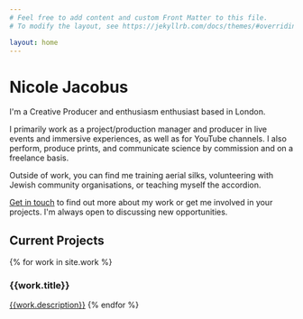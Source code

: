 ```yaml
---
# Feel free to add content and custom Front Matter to this file.
# To modify the layout, see https://jekyllrb.com/docs/themes/#overriding-theme-defaults

layout: home
---
```


# Nicole Jacobus


I'm a Creative Producer and enthusiasm enthusiast based in London. 

I primarily work as a project/production manager and producer in live events and immersive experiences, as well as for YouTube channels. I also perform, produce prints, and communicate science by commission and on a freelance basis.

Outside of work, you can find me training aerial silks, volunteering with Jewish community organisations, or teaching myself the accordion.

<a href="mailto:hinicole@jacobus.org">Get in touch</a> to find out more about my work or get me involved in your projects. I'm always open to discussing new opportunities.

<div class="index-current work">
<h2 id="current work">Current Projects</h2>

{% for work in site.work %}
<h3>{{work.title}}</h3>
<a href="{{ site.baseurl }}{{ work.url }}">{{work.description}}</a>
{% endfor %}
</div>